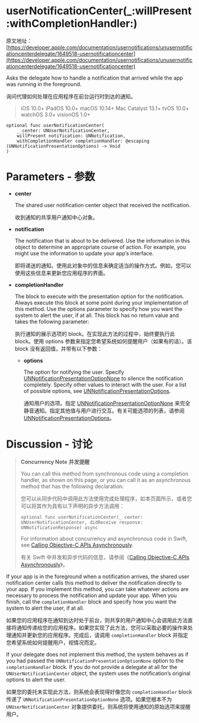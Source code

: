 # userNotificationCenter(_:willPresent:withCompletionHandler:)

原文地址：
[https://developer.apple.com/documentation/usernotifications/unusernotificationcenterdelegate/1649518-usernotificationcenter](https://developer.apple.com/documentation/usernotifications/unusernotificationcenterdelegate/1649518-usernotificationcenter)

Asks the delegate how to handle a notification that arrived while the app was running in the foreground.

询问代理如何处理在应用程序在前台运行时到达的通知。

> iOS 10.0+
iPadOS 10.0+
macOS 10.14+
Mac Catalyst 13.1+
tvOS 10.0+
watchOS 3.0+
visionOS 1.0+

```
optional func userNotificationCenter(
    _ center: UNUserNotificationCenter,
    willPresent notification: UNNotification,
    withCompletionHandler completionHandler: @escaping (UNNotificationPresentationOptions) -> Void
)
```

# Parameters - 参数

- **center**

	The shared user notification center object that received the notification.
	
	收到通知的共享用户通知中心对象。

- **notification**

	The notification that is about to be delivered. Use the information in this object to determine an appropriate course of action. For example, you might use the information to update your app’s interface.
	
	即将递送的通知。使用此对象中的信息来确定适当的操作方式。例如，您可以使用这些信息来更新您应用程序的界面。

- **completionHandler**

	The block to execute with the presentation option for the notification. Always execute this block at some point during your implementation of this method. Use the options parameter to specify how you want the system to alert the user, if at all. This block has no return value and takes the following parameter:
	
	执行通知的展示选项的 block。在实现此方法的过程中，始终要执行此 block。使用 options 参数来指定您希望系统如何提醒用户（如果有的话）。该 block 没有返回值，并带有以下参数：

	- **options**

		The option for notifying the user. Specify [UNNotificationPresentationOptionNone](https://developer.apple.com/documentation/usernotifications/unnotificationpresentationoptionnone) to silence the notification completely. Specify other values to interact with the user. For a list of possible options, see [UNNotificationPresentationOptions](https://developer.apple.com/documentation/usernotifications/unnotificationpresentationoptions).
		
		通知用户的选项。指定 [UNNotificationPresentationOptionNone](https://developer.apple.com/documentation/usernotifications/unnotificationpresentationoptionnone) 来完全静音通知。指定其他值与用户进行交互。有关可能选项的列表，请参阅 [UNNotificationPresentationOptions](https://developer.apple.com/documentation/usernotifications/unnotificationpresentationoptions)。



# Discussion - 讨论

> **Concurrency Note** **并发提醒**
>
> You can call this method from synchronous code using a completion handler, as shown on this page, or you can call it as an asynchronous method that has the following declaration:
> 
> 您可以从同步代码中调用此方法使用完成处理程序，如本页面所示，或者您可以将其作为具有以下声明的异步方法调用：
>
> ```
> optional func userNotificationCenter(_ center: UNUserNotificationCenter, didReceive response: UNNotificationResponse) async
> ```
> 
> For information about concurrency and asynchronous code in Swift, see [Calling Objective-C APIs Asynchronously](https://developer.apple.com/documentation/swift/calling-objective-c-apis-asynchronously).
> 
> 有关 Swift 中并发和异步代码的信息，请参阅《[Calling Objective-C APIs Asynchronously](https://developer.apple.com/documentation/swift/calling-objective-c-apis-asynchronously)》。

If your app is in the foreground when a notification arrives, the shared user notification center calls this method to deliver the notification directly to your app. If you implement this method, you can take whatever actions are necessary to process the notification and update your app. When you finish, call the `completionHandler` block and specify how you want the system to alert the user, if at all.

如果您的应用程序在通知到达时处于前台，则共享的用户通知中心会调用此方法直接将通知传递给您的应用程序。如果您实现了此方法，您可以采取必要的操作来处理通知并更新您的应用程序。完成后，请调用 `completionHandler` block 并指定您希望系统如何提醒用户，视情况而定。

If your delegate does not implement this method, the system behaves as if you had passed the `UNNotificationPresentationOptionNone` option to the `completionHandler` block. If you do not provide a delegate at all for the `UNUserNotificationCenter` object, the system uses the notification’s original options to alert the user.

如果您的委托未实现此方法，则系统会表现得好像您向 `completionHandler` block 传递了 `UNNotificationPresentationOptionNone` 选项。如果您根本不为 `UNUserNotificationCenter` 对象提供委托，则系统将使用通知的原始选项来提醒用户。